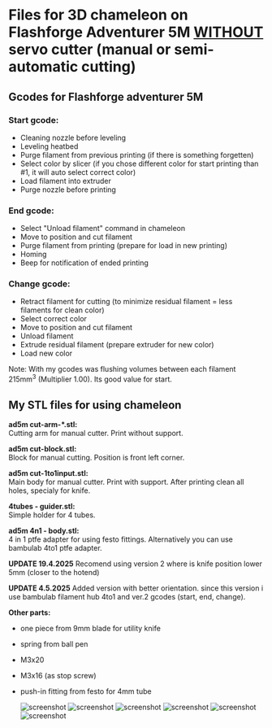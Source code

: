 # Files for 3D chameleon on Flashforge Adventurer 5M <ins>WITHOUT</ins> servo cutter (manual or semi-automatic cutting)
## Gcodes for Flashforge adventurer 5M
### Start gcode:
- Cleaning nozzle before leveling
- Leveling heatbed
- Purge filament from previous printing (if there is something forgetten)
- Select color by slicer (if you chose different color for start printing than #1, it will auto select correct color)
- Load filament into extruder
- Purge nozzle before printing

### End gcode:
- Select "Unload filament" command in chameleon
- Move to position and cut filament
- Purge filament from printing (prepare for load in new printing)
- Homing
- Beep for notification of ended printing

### Change gcode:
- Retract filament for cutting (to minimize residual filament = less filaments for clean color)
- Select correct color
- Move to position and cut filament
- Unload filament
- Extrude residual filament (prepare extruder for new color)
- Load new color

Note: With my gcodes was flushing volumes between each filament 215mm<sup>3</sup> (Multiplier 1.00). Its good value for start.

  
## My STL files for using chameleon
**ad5m cut-arm-*.stl:**\
Cutting arm for manual cutter. Print without support.

**ad5m cut-block.stl:**\
Block for manual cutting. Position is front left corner.

**ad5m cut-1to1input.stl:**\
Main body for manual cutter. Print with support. After printing clean all holes, specialy for knife.

**4tubes - guider.stl:**\
Simple holder for 4 tubes.

**ad5m 4n1 - body.stl:**\
4 in 1 ptfe adapter for using festo fittings. Alternatively you can use bambulab 4to1 ptfe adapter.

**UPDATE 19.4.2025**
Recomend using version 2 where is knife position lower 5mm (closer to the hotend) 

**UPDATE 4.5.2025**
Added version with better orientation. since this version i use bambulab filament hub 4to1 and ver.2 gcodes (start, end, change).


**Other parts:**
- one piece from 9mm blade for utility knife
- spring from ball pen
- M3x20 
- M3x16 (as stop screw) 
- push-in fitting from festo for 4mm tube


  ![screenshot](img/IMG20250402203225.jpg)
    ![screenshot](img/IMG20250402203259.jpg)
    ![screenshot](img/IMG20250402203352.jpg)
    ![screenshot](img/IMG20250402203529.jpg)
    ![screenshot](img/IMG20250402203504.jpg)
    ![screenshot](img/screen.png)




